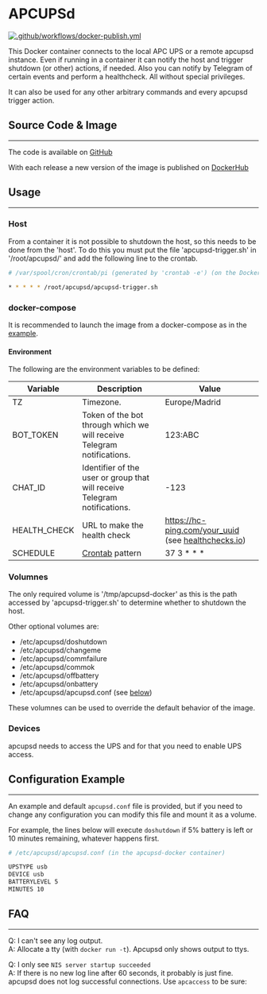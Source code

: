 # APCUPSd

[![.github/workflows/docker-publish.yml](https://github.com/ValMati/apcupsd-docker/actions/workflows/docker-publish.yml/badge.svg)](https://github.com/ValMati/apcupsd-docker/actions/workflows/docker-publish.yml)

This Docker container connects to the local APC UPS or a remote apcupsd instance. Even if running in a container it can notify the host and trigger shutdown (or other) actions, if needed. Also you can notify by Telegram of certain events and perform a healthcheck. All without special privileges.

It can also be used for any other arbitrary commands and every apcupsd trigger action.

## Source Code & Image
---

The code is available on [GitHub](https://github.com/ValMati/apcupsd-docker)

With each release a new version of the image is published on [DockerHub](https://hub.docker.com/r/valmati/apcupsd)

## Usage
---

### Host

From a container it is not possible to shutdown the host, so this needs to be done from the 'host'. To do this you must put the file 'apcupsd-trigger.sh' in '/root/apcupsd/' and add the following line to the crontab.

```sh
# /var/spool/cron/crontab/pi (generated by 'crontab -e') (on the Docker host)

* * * * * /root/apcupsd/apcupsd-trigger.sh
```

### docker-compose

It is recommended to launch the image from a docker-compose as in the [example](docker-compose.yml).

#### Environment

The following are the environment variables to be defined:

| Variable | Description | Value |
| --- | --- | --- |
| TZ            | Timezone. | Europe/Madrid |
| BOT_TOKEN     | Token of the bot through which we will receive Telegram notifications. | 123:ABC |
| CHAT_ID       | Identifier of the user or group that will receive Telegram notifications.| -123 |
| HEALTH_CHECK  | URL to make the health check | https://hc-ping.com/your_uuid (see [healthchecks.io](https://healthchecks.io/)) |
| SCHEDULE      | [Crontab](https://www.man7.org/linux/man-pages/man5/crontab.5.html) pattern | 37 3 * * * |

### Volumnes

The only required volume is '/tmp/apcupsd-docker' as this is the path accessed by 'apcupsd-trigger.sh' to determine whether to shutdown the host.

Other optional volumes are:
* /etc/apcupsd/doshutdown
* /etc/apcupsd/changeme
* /etc/apcupsd/commfailure
* /etc/apcupsd/commok
* /etc/apcupsd/offbattery
* /etc/apcupsd/onbattery
* /etc/apcupsd/apcupsd.conf (see [below]())

These volumnes can be used to override the default behavior of the image.

### Devices

apcupsd needs to access the UPS and for that you need to enable UPS access.

## Configuration Example
---

An example and default `apcupsd.conf` file is provided, but if you need to change any configuration you can modify this file and mount it as a volume.

For example, the lines below will execute `doshutdown` if 5% battery is left or 10 minutes remaining, whatever happens first.

```apache
# /etc/apcupsd/apcupsd.conf (in the apcupsd-docker container)

UPSTYPE usb
DEVICE usb
BATTERYLEVEL 5
MINUTES 10
```

## FAQ
---

Q: I can't see any log output.<br />
A: Allocate a tty (with `docker run -t`). Apcupsd only shows output to ttys.

Q: I only see `NIS server startup succeeded`<br />
A: If there is no new log line after 60 seconds, it probably is just fine. apcupsd does not log successful connections. Use `apcaccess` to be sure:


